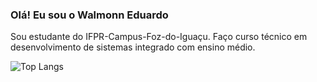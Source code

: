 ### Olá! Eu sou o Walmonn Eduardo
Sou estudante do IFPR-Campus-Foz-do-Iguaçu. Faço curso técnico em desenvolvimento de sistemas integrado com ensino médio.

![Top Langs](https://github-readme-stats.vercel.app/api/top-langs/?username=walmonneduardo&hide_progress=true)
